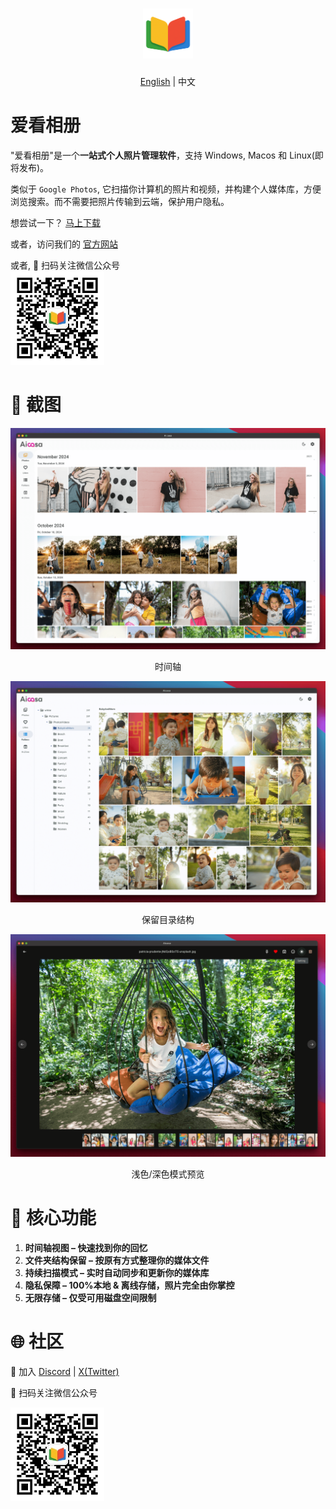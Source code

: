 <h1 align="center">
  <img src="https://github.com/SelfPhotos/SelfPhotos/blob/main/assets/logo.png?raw=true" height="80" alt="Aicasa Logo" />
</h1>

<p align="center"><a href="https://github.com/SelfPhotos/SelfPhotos">English</a> | 中文</p>

# 爱看相册

"爱看相册"是一个<b>一站式个人照片管理软件</b>，支持 Windows, Macos 和 Linux(即将发布)。

类似于 `Google Photos`, 它扫描你计算机的照片和视频，并构建个人媒体库，方便浏览搜索。而不需要把照片传输到云端，保护用户隐私。

想尝试一下？ [马上下载](https://github.com/SelfPhotos/SelfPhotos/releases/latest)

或者，访问我们的 <a href="https://selfphotos.com/">官方网站</a>

<p>
  或者, 👏 扫码关注微信公众号<br />
  <img src="https://github.com/SelfPhotos/SelfPhotos/blob/main/assets/wechat-qrcode.jpg?raw=true" alt="Wechat QR Code" height="150">
</p>

# 🌠 截图

![Screenshot 1](https://github.com/SelfPhotos/SelfPhotos/blob/main/assets/screenshot-1.png?raw=true)

<p align="center">时间轴</p>

![Screenshot 2](https://github.com/SelfPhotos/SelfPhotos/blob/main/assets/screenshot-2.png?raw=true)

<p align="center">保留目录结构</p>

![Screenshot 3](https://github.com/SelfPhotos/SelfPhotos/blob/main/assets/screenshot-3.png?raw=true)

<p align="center">浅色/深色模式预览</p>

# 🌟 核心功能

1. **时间轴视图 – 快速找到你的回忆**
2. **文件夹结构保留 – 按原有方式整理你的媒体文件**
3. **持续扫描模式 – 实时自动同步和更新你的媒体库**
4. **隐私保障 – 100%本地 & 离线存储，照片完全由你掌控**
5. **无限存储 – 仅受可用磁盘空间限制**

# 🌐 社区

👏 加入 [Discord](https://discord.gg/VCqXcAz6Js) | [X(Twitter)](https://x.com/wikkefly)

👏 扫码关注微信公众号<br />

<img src="https://github.com/SelfPhotos/SelfPhotos/blob/main/assets/wechat-qrcode.jpg?raw=true" alt="Wechat QR Code" height="150">
